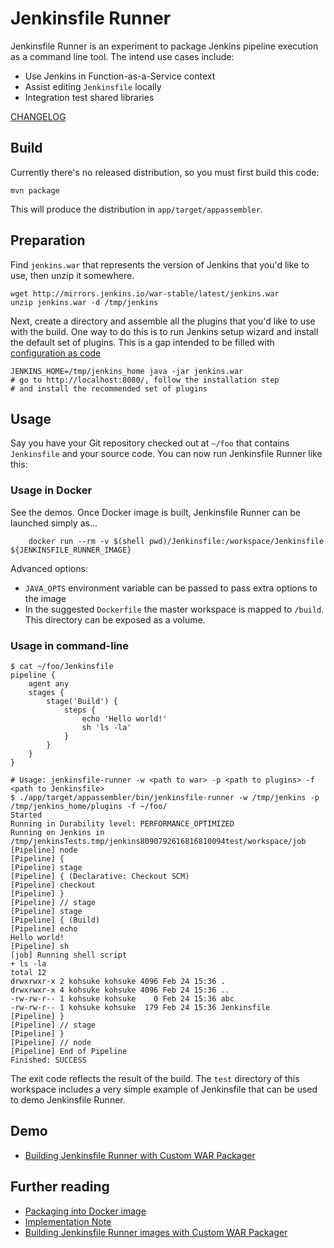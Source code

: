 # Jenkinsfile Runner
Jenkinsfile Runner is an experiment to package Jenkins pipeline execution as a command line tool.
The intend use cases include:

* Use Jenkins in Function-as-a-Service context
* Assist editing `Jenkinsfile` locally
* Integration test shared libraries

[CHANGELOG](./CHANGELOG.md)

## Build
Currently there's no released distribution, so you must first build this code:
```
mvn package
```
This will produce the distribution in `app/target/appassembler`.

## Preparation
Find `jenkins.war` that represents the version of Jenkins that you'd like to use,
then unzip it somewhere.
```
wget http://mirrors.jenkins.io/war-stable/latest/jenkins.war
unzip jenkins.war -d /tmp/jenkins
```

Next, create a directory and assemble all the plugins that you'd like to use with the build.
One way to do this is to run Jenkins setup wizard and install the default set of plugins.
This is a gap intended to be filled with [configuration as code](https://github.com/jenkinsci/configuration-as-code-plugin)
```
JENKINS_HOME=/tmp/jenkins_home java -jar jenkins.war
# go to http://localhost:8080/, follow the installation step
# and install the recommended set of plugins
```

## Usage
Say you have your Git repository checked out at `~/foo` that contains `Jenkinsfile` and your source code.
You can now run Jenkinsfile Runner like this:

### Usage in Docker

See the demos.
Once Docker image is built, Jenkinsfile Runner can be launched simply as...

```
    docker run --rm -v $(shell pwd)/Jenkinsfile:/workspace/Jenkinsfile ${JENKINSFILE_RUNNER_IMAGE}
```

Advanced options:

* `JAVA_OPTS` environment variable can be passed to pass extra options to the image
* In the suggested `Dockerfile` the master workspace is mapped to `/build`.
  This directory can be exposed as a volume.

### Usage in command-line

```
$ cat ~/foo/Jenkinsfile
pipeline {
    agent any
    stages {
        stage('Build') {
            steps {
                echo 'Hello world!'
                sh 'ls -la'
            }
        }
    }
}

# Usage: jenkinsfile-runner -w <path to war> -p <path to plugins> -f <path to Jenkinsfile>
$ ./app/target/appassembler/bin/jenkinsfile-runner -w /tmp/jenkins -p /tmp/jenkins_home/plugins -f ~/foo/
Started
Running in Durability level: PERFORMANCE_OPTIMIZED
Running on Jenkins in /tmp/jenkinsTests.tmp/jenkins8090792616816810094test/workspace/job
[Pipeline] node
[Pipeline] {
[Pipeline] stage
[Pipeline] { (Declarative: Checkout SCM)
[Pipeline] checkout
[Pipeline] }
[Pipeline] // stage
[Pipeline] stage
[Pipeline] { (Build)
[Pipeline] echo
Hello world!
[Pipeline] sh
[job] Running shell script
+ ls -la
total 12
drwxrwxr-x 2 kohsuke kohsuke 4096 Feb 24 15:36 .
drwxrwxr-x 4 kohsuke kohsuke 4096 Feb 24 15:36 ..
-rw-rw-r-- 1 kohsuke kohsuke    0 Feb 24 15:36 abc
-rw-rw-r-- 1 kohsuke kohsuke  179 Feb 24 15:36 Jenkinsfile
[Pipeline] }
[Pipeline] // stage
[Pipeline] }
[Pipeline] // node
[Pipeline] End of Pipeline
Finished: SUCCESS
```

The exit code reflects the result of the build. The `test` directory of this workspace includes a very simple
example of Jenkinsfile that can be used to demo Jenkinsfile Runner.

## Demo

* [Building Jenkinsfile Runner with Custom WAR Packager](demo/cwp)

## Further reading

* [Packaging into Docker image](DOCKER.md)
* [Implementation Note](IMPLEMENTATION.md)
* [Building Jenkinsfile Runner images with Custom WAR Packager](https://jenkins.io/blog/2018/10/16/custom-war-packager/#jenkinsfile-runner-packaging)

